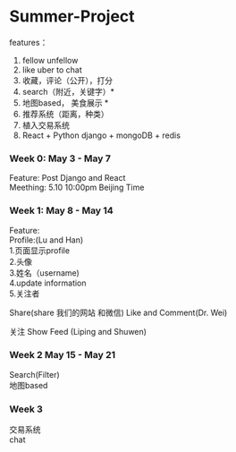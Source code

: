 # Summer-Project 
features：
1. fellow unfellow  
2. like uber to chat 
3. 收藏，评论（公开），打分  
4. search（附近，关键字）*
5. 地图based， 美食展示 *
6. 推荐系统（距离，种类）
7. 植入交易系统 
8. React + Python django + mongoDB + redis 


### Week 0: May 3 - May 7 
Feature: Post Django and React  
Meething: 5.10 10:00pm Beijing Time

### Week 1: May 8 - May 14 
Feature:  
Profile:(Lu and Han)  
1.页面显示profile   
2.头像   
3.姓名（username)    
4.update information   
5.关注者  

Share(share 我们的网站 和微信) Like and Comment(Dr. Wei)  

关注 Show Feed (Liping and Shuwen)  

### Week 2 May 15 - May 21
Search(Filter)  
地图based  

### Week 3
交易系统  
chat  
